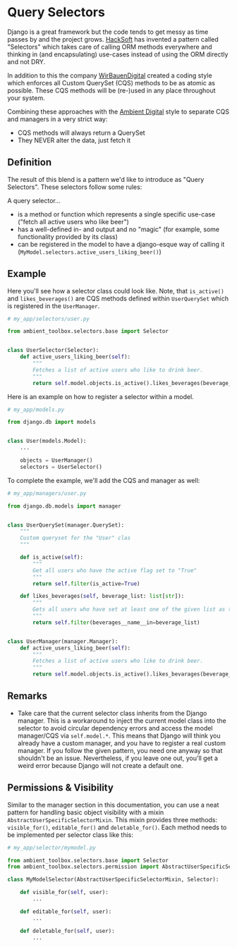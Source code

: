 # Query Selectors

Django is a great framework but the code tends to get messy as time passes by and the project
grows. [HackSoft](https://github.com/HackSoftware/Django-Styleguide#selectors) has invented a pattern called "Selectors"
which takes care of calling ORM methods everywhere and thinking in (and encapsulating) use-cases instead of using the
ORM directly and not DRY.

In addition to this the company [WirBauenDigital](https://www.wirbauen.digital/) created a coding style which enforces
all Custom QuerySet (CQS) methods to be as atomic as possible. These CQS methods will be (re-)used in any place
throughout your system.

Combining these approaches with the [Ambient Digital](https://ambient.digital) style to separate CQS and managers in a
very strict way:

* CQS methods will always return a QuerySet
* They NEVER alter the data, just fetch it

## Definition

The result of this blend is a pattern we'd like to introduce as "Query Selectors". These selectors follow some rules:

A query selector...

* is a method or function which represents a single specific use-case ("fetch all active users who like beer")
* has a well-defined in- and output and no "magic" (for example, some functionality provided by its class)
* can be registered in the model to have a django-esque way of calling
  it (`MyModel.selectors.active_users_liking_beer()`)

## Example

Here you'll see how a selector class could look like. Note, that `is_active()` and `likes_beverages()` are CQS methods
defined within `UserQuerySet` which is registered in the `UserManager`.

```python
# my_app/selectors/user.py

from ambient_toolbox.selectors.base import Selector


class UserSelector(Selector):
    def active_users_liking_beer(self):
        """
        Fetches a list of active users who like to drink beer.
        """
        return self.model.objects.is_active().likes_beverages(beverage_list=['beer'])
```

Here is an example on how to register a selector within a model.

```python
# my_app/models.py

from django.db import models


class User(models.Model):
    ...

    objects = UserManager()
    selectors = UserSelector()
```

To complete the example, we'll add the CQS and manager as well:

```python
# my_app/managers/user.py

from django.db.models import manager


class UserQuerySet(manager.QuerySet):
    """
    Custom queryset for the "User" clas
    """

    def is_active(self):
        """
        Get all users who have the active flag set to "True"
        """
        return self.filter(is_active=True)

    def likes_beverages(self, beverage_list: list[str]):
        """
        Gets all users who have set at least one of the given list as their favourite beverage
        """
        return self.filter(beverages__name__in=beverage_list)


class UserManager(manager.Manager):
    def active_users_liking_beer(self):
        """
        Fetches a list of active users who like to drink beer.
        """
        return self.model.objects.is_active().likes_bevarages(beverage_list=['beer'])
```

## Remarks

* Take care that the current selector class inherits from the Django manager. This is a workaround to inject the current
  model class into the selector to avoid circular dependency errors and access the model manager/CQS via `self.model.*`.
  This means that Django will think you already have a custom manager, and you have to register a real custom manager.
  If you follow the given pattern, you need one anyway so that shouldn't be an issue. Nevertheless, if you leave one
  out, you'll get a weird error because Django will not create a default one.

## Permissions & Visibility

Similar to the manager section in this documentation, you can use a neat pattern for handling basic object visibility
with a mixin `AbstractUserSpecificSelectorMixin`. This mixin provides three methods: `visible_for()`,
`editable_for()` and `deletable_for()`. Each method needs to be implemented per selector class like this:

```python
# my_app/selector/mymodel.py

from ambient_toolbox.selectors.base import Selector
from ambient_toolbox.selectors.permission import AbstractUserSpecificSelectorMixin

class MyModelSelector(AbstractUserSpecificSelectorMixin, Selector):

    def visible_for(self, user):
        ...

    def editable_for(self, user):
        ...

    def deletable_for(self, user):
        ...
```
